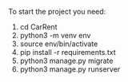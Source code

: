 To start the project you need:

1. cd CarRent
2. python3 -m venv env
3. source env/bin/activate
4. pip install -r requirements.txt
5. python3 manage.py migrate
6. python3 manage.py runserver